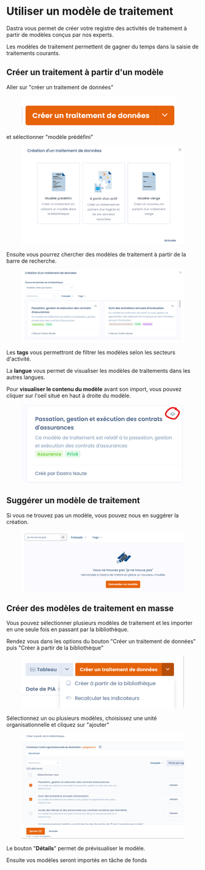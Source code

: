 # Utiliser un modèle de traitement

Dastra vous permet de créer votre registre des activités de traitement à partir de modèles conçus par nos experts.&#x20;

Les modèles de traitement permettent de gagner du temps dans la saisie de traitements courants.&#x20;



## Créer un traitement à partir d'un modèle

Aller sur "créer un traitement de données"&#x20;

<figure><img src="../../.gitbook/assets/image (12).png" alt=""><figcaption></figcaption></figure>

et sélectionner "modèle prédéfini"



<figure><img src="../../.gitbook/assets/image (17) (1).png" alt=""><figcaption></figcaption></figure>

Ensuite vous pourrez chercher des modèles de traitement à partir de la barre de recherche.

<figure><img src="../../.gitbook/assets/image (33).png" alt=""><figcaption></figcaption></figure>

Les **tags** vous permettront de filtrer les modèles selon les secteurs d'activité.&#x20;

La **langue** vous permet de visualiser les modèles de traitements dans les autres langues.&#x20;

Pour **visualiser le contenu du modèle** avant son import, vous pouvez cliquer sur l'oeil situé en haut à droite du modèle.

<figure><img src="../../.gitbook/assets/image (15).png" alt=""><figcaption></figcaption></figure>

## Suggérer un modèle de traitement

Si vous ne trouvez pas un modèle, vous pouvez nous en suggérer la création.&#x20;

<figure><img src="../../.gitbook/assets/image (44) (1).png" alt=""><figcaption></figcaption></figure>

## Créer des modèles de traitement en masse

Vous pouvez sélectionner plusieurs modèles de traitement et les importer en une seule fois en passant par la bibliothèque.

Rendez vous dans les options du bouton "Créer un traitement de données" puis "Créer à partir de la bibliothèque"

<figure><img src="../../.gitbook/assets/image (159).png" alt=""><figcaption></figcaption></figure>





Sélectionnez un ou plusieurs modèles, choisissez une unité organisationnelle et cliquez sur "ajouter"

<figure><img src="../../.gitbook/assets/image (13).png" alt=""><figcaption></figcaption></figure>

Le bouton "**Détails**" permet de prévisualiser le modèle.&#x20;

Ensuite vos modèles seront importés en tâche de fonds







